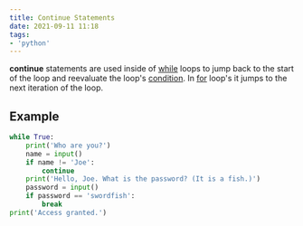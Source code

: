 ```yaml
---
title: Continue Statements
date: 2021-09-11 11:18
tags:
- 'python'
---
```


**continue** statements are used inside of
[while](20210911083636-while-loop-statements.md) loops to jump back to the start of
the loop and reevaluate the loop's [condition](20210911072918-conditions.md). In 
[for](20210911121753-for-loops.md) loop's it jumps to the next iteration of the
loop.

## Example

```python
while True:
    print('Who are you?')
    name = input()
    if name != 'Joe':
        continue
    print('Hello, Joe. What is the password? (It is a fish.)')
    password = input()
    if password == 'swordfish':
        break
print('Access granted.')
```
